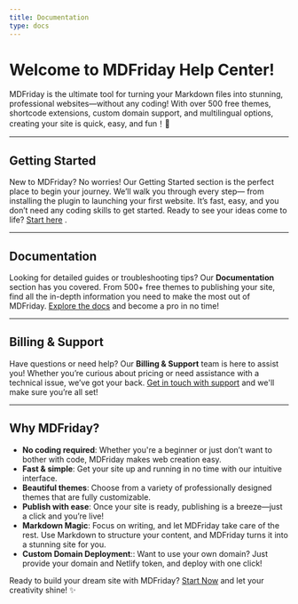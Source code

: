 ```yaml
---
title: Documentation
type: docs
---
```


# Welcome to **MDFriday** Help Center!

MDFriday is the ultimate tool for turning your Markdown files into stunning, professional websites—without any coding! With over 500 free themes, shortcode extensions, custom domain support, and multilingual options, creating your site is quick, easy, and fun！🚀

---

## **Getting Started**

New to MDFriday? No worries! Our Getting Started section is the perfect place to begin your journey. We’ll walk you through every step— from installing the plugin to launching your first website. It’s fast, easy, and you don’t need any coding skills to get started. Ready to see your ideas come to life? [Start here](https://help.mdfriday.com/en/book/get-started/) .

---

## **Documentation**

Looking for detailed guides or troubleshooting tips? Our **Documentation** section has you covered. From 500+ free themes to publishing your site, find all the in-depth information you need to make the most out of MDFriday. [Explore the docs](#) and become a pro in no time!

---

## **Billing & Support**

Have questions or need help? Our **Billing & Support** team is here to assist you! Whether you’re curious about pricing or need assistance with a technical issue, we’ve got your back. [Get in touch with support](#) and we'll make sure you’re all set!

---

## **Why MDFriday?**

- **No coding required**: Whether you're a beginner or just don’t want to bother with code, MDFriday makes web creation easy.
- **Fast & simple**: Get your site up and running in no time with our intuitive interface.
- **Beautiful themes**: Choose from a variety of professionally designed themes that are fully customizable.
- **Publish with ease**: Once your site is ready, publishing is a breeze—just a click and you’re live!
- **Markdown Magic**: Focus on writing, and let MDFriday take care of the rest. Use Markdown to structure your content, and MDFriday turns it into a stunning site for you.
- **Custom Domain Deployment**:: Want to use your own domain? Just provide your domain and Netlify token, and deploy with one click!

Ready to build your dream site with MDFriday? [Start Now](https://help.mdfriday.com/en/book/get-started/) and let your creativity shine! ✨

